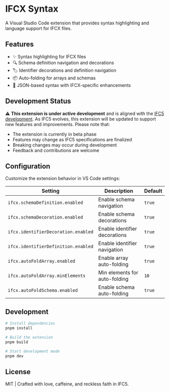 # IFCX Syntax

A Visual Studio Code extension that provides syntax highlighting and language support for IFCX files.

## Features

- ✨ Syntax highlighting for IFCX files
- 🔍 Schema definition navigation and decorations
- 🏷️ Identifier decorations and definition navigation
- 📦 Auto-folding for arrays and schemas
- 🎯 JSON-based syntax with IFCX-specific enhancements

## Development Status

⚠️ **This extension is under active development** and is aligned with the [IFC5 development](https://github.com/youshengCode/IFC5-development). As IFC5 evolves, this extension will be updated to support new features and improvements. Please note that:

- The extension is currently in beta phase
- Features may change as IFC5 specifications are finalized
- Breaking changes may occur during development
- Feedback and contributions are welcome

## Configuration

Customize the extension behavior in VS Code settings:

| Setting                             | Description                   | Default |
| ----------------------------------- | ----------------------------- | ------- |
| `ifcx.schemaDefinition.enabled`     | Enable schema navigation      | `true`  |
| `ifcx.schemaDecoration.enabled`     | Enable schema decorations     | `true`  |
| `ifcx.identifierDecoration.enabled` | Enable identifier decorations | `true`  |
| `ifcx.identifierDefinition.enabled` | Enable identifier navigation  | `true`  |
| `ifcx.autoFoldArray.enabled`        | Enable array auto-folding     | `true`  |
| `ifcx.autoFoldArray.minElements`    | Min elements for auto-folding | `10`    |
| `ifcx.autoFoldSchema.enabled`       | Enable schema auto-folding    | `true`  |

## Development

```bash
# Install dependencies
pnpm install

# Build the extension
pnpm build

# Start development mode
pnpm dev
```

## License

MIT | Crafted with love, caffeine, and reckless faith in IFC5.
